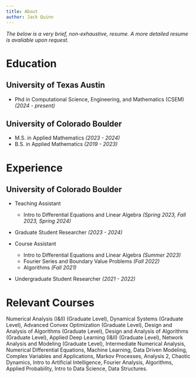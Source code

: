 ```yaml
---
title: About
author: Jack Quinn
---
```


*The below is a very brief, non-exhaustive, resume. A more detailed resume is avaliable upon request.*

# Education

## University of Texas Austin
- Phd in Computational Science, Engineering, and Mathematics (CSEM) *(2024 - present)*

## University of Colorado Boulder
- M.S. in Applied Mathematics *(2023 - 2024)*
- B.S. in Applied Mathematics *(2019 - 2023)*

# Experience

## University of Colorado Boulder
- Teaching Assistant 
    - Intro to Differential Equations and Linear Algebra *(Spring 2023, Fall 2023, Spring 2024)*

- Graduate Student Researcher *(2023 - 2024)*

- Course Assistant 
    - Intro to Differential Equations and Linear Algebra *(Summer 2023)*
    - Fourier Series and Boundary Value Problems *(Fall 2022)*
    - Algorithms *(Fall 2021)*

- Undergraduate Student Researcher *(2021 - 2022)*

# Relevant Courses

Numerical Analysis (I&II) (Graduate Level), Dynamical Systems (Graduate Level), Advanced Convex Optimization (Graduate Level), Design and Analysis of Algorithms (Graduate Level), Design and Analysis of Algorithms (Graduate Level), Applied Deep Learning (I&II) (Graduate Level), Network Analysis and Modeling (Graduate Level), Intermediate Numerical Analysis, Numerical Differential Equations, Machine Learning, Data Driven Modeling, Complex Variables and Applications, Markov Processes, Analysis 2, Chaotic Dynamics, Intro to Artificial Intelligence, Fourier Analysis, Algorithms, Applied Probability, Intro to Data Science, Data Structures.